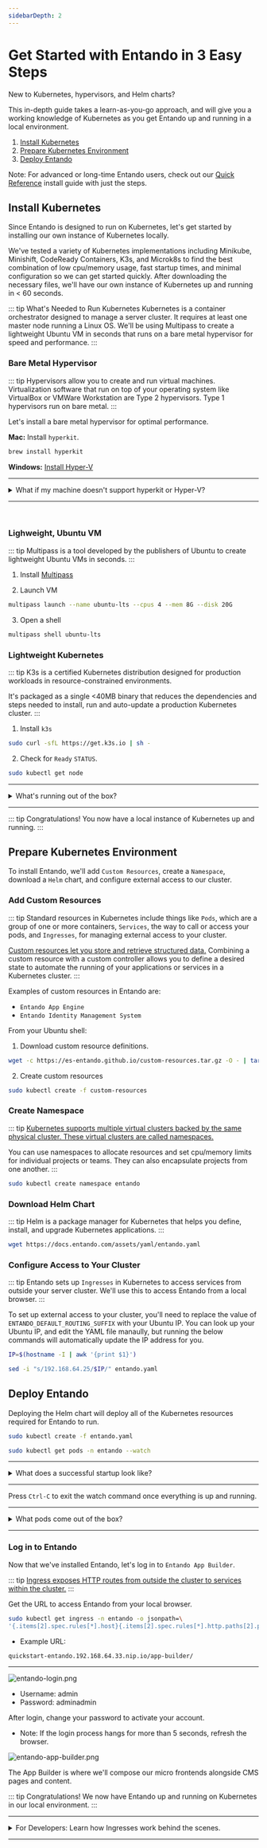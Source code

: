 ```yaml
---
sidebarDepth: 2
---
```


# Get Started with Entando in 3 Easy Steps

New to Kubernetes, hypervisors, and Helm charts?

This in-depth guide takes a learn-as-you-go approach, and will give you a working knowledge of Kubernetes as you get Entando up and running in a local environment.

1. [Install Kubernetes](#install-kubernetes)
2. [Prepare Kubernetes Environment](#prepare-kubernetes-environment)
3. [Deploy Entando](#deploy-entando)

Note: For advanced or long-time Entando users, check out our [Quick Reference](quick-reference) install guide with just the steps.

## Install Kubernetes

Since Entando is designed to run on Kubernetes, let's get started by installing our own instance of Kubernetes locally.

We've tested a variety of Kubernetes implementations including Minikube, Minishift, CodeReady Containers, K3s, and Microk8s to find the best combination of low cpu/memory usage, fast startup times, and minimal configuration so we can get started quickly. After downloading the necessary files, we'll have our own instance of Kubernetes up and running in < 60 seconds.

::: tip What's Needed to Run Kubernetes
Kubernetes is a container orchestrator designed to manage a server cluster. It requires at least one master node running a Linux OS. We'll be using Multipass to create a lightweight Ubuntu VM in seconds that runs on a bare metal hypervisor for speed and performance.
:::

### Bare Metal Hypervisor
::: tip
Hypervisors allow you to create and run virtual machines. Virtualization software that run on top of your operating system like VirtualBox or VMWare Workstation are Type 2 hypervisors. Type 1 hypervisors run on bare metal.
:::

Let's install a bare metal hypervisor for optimal performance.

**Mac:** Install `hyperkit`.

``` bash
brew install hyperkit
```

**Windows:** [Install Hyper-V](https://docs.microsoft.com/en-us/virtualization/hyper-v-on-windows/quick-start/enable-hyper-v?redirectedfrom=MSDN)

---

<details><summary>What if my machine doesn't support hyperkit or Hyper-V?</summary>

Use a Type 2 hypervisor that runs on top of your operating system:

- Install Virtual Box:
[Mac](https://multipass.run/docs/installing-on-macos)
[Windows](https://multipass.run/docs/installing-on-windows)

</details>

---

<br>

### Lighweight, Ubuntu VM

::: tip
Multipass is a tool developed by the publishers of Ubuntu to create lightweight Ubuntu VMs in seconds.
:::

1. Install [Multipass](https://multipass.run/#install)

2. Launch VM

``` bash
multipass launch --name ubuntu-lts --cpus 4 --mem 8G --disk 20G
```

3. Open a shell

``` bash
multipass shell ubuntu-lts
```

### Lightweight Kubernetes

::: tip
K3s is a certified Kubernetes distribution designed for production workloads in resource-constrained environments.

It's packaged as a single <40MB binary that reduces the dependencies and steps needed to install, run and auto-update a production Kubernetes cluster.
:::

1. Install `k3s`

``` bash
sudo curl -sfL https://get.k3s.io | sh -
```

2. Check for `Ready` `STATUS`.

``` bash
sudo kubectl get node
```

---

<details><summary>What's running out of the box?</summary>

``` bash
sudo kubectl get pods -A
```

</details>

---

::: tip Congratulations!
You now have a local instance of Kubernetes up and running.
:::

## Prepare Kubernetes Environment

To install Entando, we'll add `Custom Resources`, create a `Namespace`, download a `Helm` chart, and configure external access to our cluster.

### Add Custom Resources

::: tip
Standard resources in Kubernetes include things like `Pods`, which are a group of one or more containers, `Services`, the way to call or access your pods, and `Ingresses`, for managing external access to your cluster.

[Custom resources let you store and retrieve structured data.](https://kubernetes.io/docs/concepts/extend-kubernetes/api-extension/custom-resources/) Combining a custom resource with a custom controller allows you to define a desired state to automate the running of your applications or services in a Kubernetes cluster.
:::

Examples of custom resources in Entando are:

- `Entando App Engine`
- `Entando Identity Management System`

From your Ubuntu shell:

1. Download custom resource definitions.

``` bash
wget -c https://es-entando.github.io/custom-resources.tar.gz -O - | tar -xz
```

2. Create custom resources

``` bash
sudo kubectl create -f custom-resources
```

### Create Namespace

::: tip
[Kubernetes supports multiple virtual clusters backed by the same physical cluster. These virtual clusters are called namespaces.](https://kubernetes.io/docs/concepts/overview/working-with-objects/namespaces/)

You can use namespaces to allocate resources and set cpu/memory limits for individual projects or teams. They can also encapsulate projects from one another.
:::

``` bash
sudo kubectl create namespace entando
```

### Download Helm Chart

::: tip
Helm is a package manager for Kubernetes that helps you define, install, and upgrade Kubernetes applications.
:::

``` bash
wget https://docs.entando.com/assets/yaml/entando.yaml
```

### Configure Access to Your Cluster

::: tip
Entando sets up `Ingresses` in Kubernetes to access services from outside your server cluster. We'll use this to access Entando from a local browser.
:::

To set up external access to your cluster, you'll need to replace the value of `ENTANDO_DEFAULT_ROUTING_SUFFIX` with your Ubuntu IP. You can look up your Ubuntu IP, and edit the YAML file manaully, but running the below commands will automatically update the IP address for you.

``` bash
IP=$(hostname -I | awk '{print $1}')
```

``` bash
sed -i "s/192.168.64.25/$IP/" entando.yaml
```

## Deploy Entando

Deploying the Helm chart will deploy all of the Kubernetes resources required for Entando to run.

``` bash
sudo kubectl create -f entando.yaml
```

``` bash
sudo kubectl get pods -n entando --watch
```

---

<details><summary>What does a successful startup look like?</summary>

- First, you'll see the Entando operator: `ContainerCreating` > `Running`
- Next, the Entando composite app deployer: `Pending` > `ContainerCreating` > `Running`
- Then, Keycloak: `kc-deployer` > `kc-db-deployment`

**Jobs / Deployments**
- Jobs, like `kc-db-preparation-job` run once, and are `Completed`: `0/1`
- Database deployments, like `kc-db-deployment`, should end up as `Running`: `1/1`
- The Keycloak server deployment `kc-server-deployment`, should end up as `Running`: `1/1`
- The `quickstart-server-deployment` should end up as `3/3`

**Lifecycle Events**
- Each line represents an event: `Pending`, `ContainerCreating`, `Running` or `Completed`
- Restarts should ideally be `0`; otherwise, there was a problem with your cluster, and Kubernetes is trying to self-heal

``` shell-session
ubuntu@test-vm:~$ sudo kubectl get pods -n entando --watch
NAME                                   READY   STATUS              RESTARTS   AGE
quickstart-operator-8556c9c6f8-9ghwg   0/1     ContainerCreating   0          3s
quickstart-operator-8556c9c6f8-9ghwg   0/1     Running             0          49s
quickstart-composite-app-deployer-picaju7bf0   0/1     Pending             0          0s
quickstart-composite-app-deployer-picaju7bf0   0/1     Pending             0          0s
quickstart-composite-app-deployer-picaju7bf0   0/1     ContainerCreating   0          0s
quickstart-composite-app-deployer-picaju7bf0   1/1     Running             0          20s
quickstart-kc-deployer-mx7ms3sc2l              0/1     Pending             0          0s
quickstart-kc-deployer-mx7ms3sc2l              0/1     Pending             0          0s
quickstart-kc-deployer-mx7ms3sc2l              0/1     ContainerCreating   0          0s
quickstart-operator-8556c9c6f8-9ghwg           1/1     Running             0          88s
quickstart-kc-deployer-mx7ms3sc2l              1/1     Running             0          19s
quickstart-kc-db-deployment-c57f75d7f-wxmqr    0/1     Pending             0          0s
quickstart-kc-db-deployment-c57f75d7f-wxmqr    0/1     Pending             0          7s
quickstart-kc-db-deployment-c57f75d7f-wxmqr    0/1     ContainerCreating   0          7s
quickstart-kc-db-deployment-c57f75d7f-wxmqr    0/1     Running             0          77s
quickstart-kc-db-deployment-c57f75d7f-wxmqr    1/1     Running             0          87s
quickstart-kc-db-preparation-job-1d6ab9b6-7    0/1     Pending             0          0s
quickstart-kc-db-preparation-job-1d6ab9b6-7    0/1     Pending             0          0s
quickstart-kc-db-preparation-job-1d6ab9b6-7    0/1     Init:0/1            0          0s
quickstart-kc-db-preparation-job-1d6ab9b6-7    0/1     Init:0/1            0          13s
quickstart-kc-db-preparation-job-1d6ab9b6-7    0/1     PodInitializing     0          15s
quickstart-kc-db-preparation-job-1d6ab9b6-7    0/1     Completed           0          17s
quickstart-kc-server-deployment-66484d596d-qr78q   0/1     Pending             0          0s
quickstart-kc-server-deployment-66484d596d-qr78q   0/1     Pending             0          0s
quickstart-kc-server-deployment-66484d596d-qr78q   0/1     ContainerCreating   0          0s
quickstart-kc-server-deployment-66484d596d-qr78q   0/1     Running             0          3m
quickstart-kc-server-deployment-66484d596d-qr78q   1/1     Running             0          4m36s
quickstart-kc-deployer-mx7ms3sc2l                  0/1     Completed           0          6m50s
quickstart-eci-deployer-kx9nhop22g                 0/1     Pending             0          0s
quickstart-eci-deployer-kx9nhop22g                 0/1     Pending             0          0s
quickstart-eci-deployer-kx9nhop22g                 0/1     ContainerCreating   0          0s
quickstart-eci-deployer-kx9nhop22g                 1/1     Running             0          5s
quickstart-eci-k8s-svc-deployment-7c58c78b55-z52xj   0/1     Pending             0          0s
quickstart-eci-k8s-svc-deployment-7c58c78b55-z52xj   0/1     Pending             0          0s
quickstart-eci-k8s-svc-deployment-7c58c78b55-z52xj   0/1     ContainerCreating   0          0s
quickstart-eci-k8s-svc-deployment-7c58c78b55-z52xj   0/1     Running             0          97s
quickstart-eci-k8s-svc-deployment-7c58c78b55-z52xj   1/1     Running             0          2m7s
quickstart-eci-deployer-kx9nhop22g                   0/1     Completed           0          2m15s
quickstart-deployer-os19rw3eto                       0/1     Pending             0          0s
quickstart-deployer-os19rw3eto                       0/1     Pending             0          0s
quickstart-deployer-os19rw3eto                       0/1     ContainerCreating   0          1s
quickstart-deployer-os19rw3eto                       1/1     Running             0          6s
quickstart-db-deployment-7fff4c8479-qf469            0/1     Pending             0          0s
quickstart-db-deployment-7fff4c8479-qf469            0/1     Pending             0          4s
quickstart-db-deployment-7fff4c8479-qf469            0/1     ContainerCreating   0          4s
quickstart-db-deployment-7fff4c8479-qf469            0/1     Running             0          7s
quickstart-db-deployment-7fff4c8479-qf469            1/1     Running             0          19s
quickstart-db-preparation-job-5a55b267-6             0/1     Pending             0          0s
quickstart-db-preparation-job-5a55b267-6             0/1     Pending             0          0s
quickstart-db-preparation-job-5a55b267-6             0/1     Init:0/4            0          0s
quickstart-db-preparation-job-5a55b267-6             0/1     Init:0/4            0          4s
quickstart-db-preparation-job-5a55b267-6             0/1     Init:1/4            0          5s
quickstart-db-preparation-job-5a55b267-6             0/1     Init:1/4            0          8s
quickstart-db-preparation-job-5a55b267-6             0/1     Init:2/4            0          9s
quickstart-db-preparation-job-5a55b267-6             0/1     Init:2/4            0          6m42s
quickstart-db-preparation-job-5a55b267-6             0/1     Init:3/4            0          7m20s
quickstart-db-preparation-job-5a55b267-6             0/1     Init:3/4            0          7m22s
quickstart-db-preparation-job-5a55b267-6             0/1     PodInitializing     0          7m23s
quickstart-db-preparation-job-5a55b267-6             0/1     Completed           0          7m25s
quickstart-server-deployment-5597597575-gtptz        0/3     Pending             0          0s
quickstart-server-deployment-5597597575-gtptz        0/3     Pending             0          4s
quickstart-server-deployment-5597597575-gtptz        0/3     ContainerCreating   0          4s
quickstart-server-deployment-5597597575-gtptz        0/3     Running             0          2m35s
quickstart-server-deployment-5597597575-gtptz        1/3     Running             0          2m37s
quickstart-server-deployment-5597597575-gtptz        2/3     Running             0          2m38s
quickstart-server-deployment-5597597575-gtptz        3/3     Running             0          3m5s
quickstart-deployer-os19rw3eto                       0/1     Completed           0          11m
quickstart-composite-app-deployer-picaju7bf0         0/1     Completed           0          20m
```

</details>

---

Press `Ctrl-C` to exit the watch command once everything is up and running.

---

<details><summary>What pods come out of the box?</summary>

``` bash
sudo kubectl get pods -n entando
```

``` shell-session
NAME                                                 READY   STATUS      RESTARTS   AGE
quickstart-operator-8556c9c6f8-9ghwg                 1/1     Running     0          132m
quickstart-kc-db-deployment-c57f75d7f-wxmqr          1/1     Running     0          130m
quickstart-kc-db-preparation-job-1d6ab9b6-7          0/1     Completed   0          129m
quickstart-kc-server-deployment-66484d596d-qr78q     1/1     Running     0          128m
quickstart-kc-deployer-mx7ms3sc2l                    0/1     Completed   0          130m
quickstart-eci-k8s-svc-deployment-7c58c78b55-z52xj   1/1     Running     0          123m
quickstart-eci-deployer-kx9nhop22g                   0/1     Completed   0          124m
quickstart-db-deployment-7fff4c8479-qf469            1/1     Running     0          121m
quickstart-db-preparation-job-5a55b267-6             0/1     Completed   0          121m
quickstart-server-deployment-5597597575-gtptz        3/3     Running     0          113m
quickstart-deployer-os19rw3eto                       0/1     Completed   0          121m
quickstart-composite-app-deployer-picaju7bf0         0/1     Completed   0          131m
```

</details>

---

### Log in to Entando

Now that we've installed Entando, let's log in to `Entando App Builder`.

::: tip
[Ingress exposes HTTP routes from outside the cluster to services within the cluster.](https://kubernetes.io/docs/concepts/services-networking/ingress/)
:::

Get the URL to access Entando from your local browser.

``` bash
sudo kubectl get ingress -n entando -o jsonpath=\
'{.items[2].spec.rules[*].host}{.items[2].spec.rules[*].http.paths[2].path}{"\n"}'
```

- Example URL:

``` bash
quickstart-entando.192.168.64.33.nip.io/app-builder/
```

---

![entando-login.png](./entando-login.png)

- Username: admin
- Password: adminadmin

After login, change your password to activate your account.

- Note: If the login process hangs for more than 5 seconds, refresh the browser.

![entando-app-builder.png](./entando-app-builder.png)

The App Builder is where we'll compose our micro frontends alongside CMS pages and content.

::: tip Congratulations!
We now have Entando up and running on Kubernetes in our local environment.
:::

---

<details><summary>For Developers: Learn how Ingresses work behind the scenes.</summary>

``` bash
sudo kubectl describe ingress -n entando
```

``` shell-session
Name:             quickstart-kc-ingress
Namespace:        entando
Address:          192.168.64.33
Default backend:  default-http-backend:80 (<none>)
Rules:
  Host                                        Path  Backends
  ----                                        ----  --------
  quickstart-kc-entando.192.168.64.33.nip.io
                                              /auth   quickstart-kc-server-service:8080 (10.42.0.14:8080)
```

The Ingress provides the `Host` and `Path` to access our `Services`.

#### Identity Management

1. Find the URL to the Keycloak server.

``` shell-session
  Host                                        Path  Backends
  ----                                        ----  --------
  quickstart-kc-entando.192.168.64.33.nip.io
                                              /auth   quickstart-kc-server-service:8080 (10.42.0.14:8080)
```

- Example URL:

``` bash
http://quickstart-kc-entando.192.168.64.33.nip.io/auth/
```

Note: Replace the first part of the URL with the value of your `Host`

2. Get the Kubernetes `Secret` for the login and password.

``` bash
sudo kubectl get secrets -n entando
```

We're interested in the `keycloak-admin-secret`:

``` shell-session
NAME                                                 TYPE                                  DATA   AGE
quickstart-kc-db-admin-secret                        Opaque                                2      78m
quickstart-kc-db-secret                              Opaque                                2      76m
quickstart-kc-admin-secret                           Opaque                                2      76m
quickstart-kc-realm                                  Opaque                                1      76m
keycloak-admin-secret                                Opaque                                3      70m
```

3. Decode the secret.

``` bash
sudo kubectl get secret keycloak-admin-secret -n entando -o jsonpath=\
'{"\n Username: "}{.data.username | base64decode}{"\n Password: "}{.data.password | base64decode}{"\n"}'
"{{println}}Username: {{.data.username | base64decode}}{{println}}Password: {{.data.password | base64decode}}{{println}}{{println}}"
```

- Example Username and Password:

``` shell-session
Username: entando_keycloak_admin
Password: MZ8bY4phMd
```

4. In your Keycloak browser, click `Administration Console`

Enter the Username and Password from your shell.

#### Entando App Builder

``` bash
sudo kubectl describe ingress -n entando
```

``` shell-session
Name:             quickstart-ingress
Namespace:        entando
Address:          192.168.64.33
Default backend:  default-http-backend:80 (<none>)
Rules:
  Host                                     Path  Backends
  ----                                     ----  --------
  quickstart-entando.192.168.64.33.nip.io
                                           /entando-de-app     quickstart-server-service:8080 (10.42.0.22:8080)
                                           /digital-exchange   quickstart-server-service:8083 (10.42.0.22:8083)
                                           /app-builder/       quickstart-server-service:8081 (10.42.0.22:8081)
                                           /pda                quickstart-pda-server-service:8081 (10.42.0.28:8081)
```

- Example URL:

``` bash
http://quickstart-entando.192.168.64.33.nip.io/app-builder/
```

</details>

---
